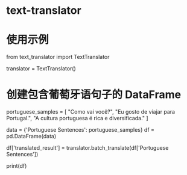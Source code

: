 # text-translator

# 使用示例

from text_translator import TextTranslator

translator = TextTranslator()

# 创建包含葡萄牙语句子的 DataFrame
portuguese_samples = [
    "Como vai você?",
    "Eu gosto de viajar para Portugal.",
    "A cultura portuguesa é rica e diversificada."
]

data = {'Portuguese Sentences': portuguese_samples}
df = pd.DataFrame(data)

df['translated_result'] = translator.batch_translate(df['Portuguese Sentences'])

print(df)

